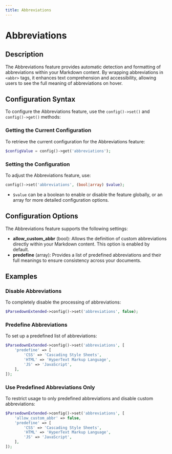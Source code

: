 ```yaml
---
title: Abbreviations
---
```


# Abbreviations

## Description

The Abbreviations feature provides automatic detection and formatting of abbreviations within your Markdown content. By wrapping abbreviations in `<abbr>` tags, it enhances text comprehension and accessibility, allowing users to see the full meaning of abbreviations on hover.

## Configuration Syntax

To configure the Abbreviations feature, use the `config()->set()` and `config()->get()` methods:

### Getting the Current Configuration

To retrieve the current configuration for the Abbreviations feature:

```php
$configValue = config()->get('abbreviations');
```

### Setting the Configuration

To adjust the Abbreviations feature, use:

```php
config()->set('abbreviations', (bool|array) $value);
```

- `$value` can be a boolean to enable or disable the feature globally, or an array for more detailed configuration options.

## Configuration Options

The Abbreviations feature supports the following settings:

- **allow_custom_abbr** (bool): Allows the definition of custom abbreviations directly within your Markdown content. This option is enabled by default.
- **predefine** (array): Provides a list of predefined abbreviations and their full meanings to ensure consistency across your documents.

## Examples

### Disable Abbreviations

To completely disable the processing of abbreviations:

```php
$ParsedownExtended->config()->set('abbreviations', false);
```

### Predefine Abbreviations

To set up a predefined list of abbreviations:

```php
$ParsedownExtended->config()->set('abbreviations', [
    'predefine' => [
        'CSS' => 'Cascading Style Sheets',
        'HTML' => 'HyperText Markup Language',
        'JS' => 'JavaScript',
    ],
]);
```

### Use Predefined Abbreviations Only

To restrict usage to only predefined abbreviations and disable custom abbreviations:

```php
$ParsedownExtended->config()->set('abbreviations', [
    'allow_custom_abbr' => false,
    'predefine' => [
        'CSS' => 'Cascading Style Sheets',
        'HTML' => 'HyperText Markup Language',
        'JS' => 'JavaScript',
    ],
]);
```